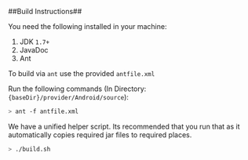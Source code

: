 ##Build Instructions##

You need the following installed in your machine:

1. JDK `1.7+`
2. JavaDoc
3. Ant


To build via `ant` use the provided `antfile.xml`

Run the following commands (In Directory: `{baseDir}/provider/Android/source`):

```bash
> ant -f antfile.xml
```

We have a unified helper script. Its recommended that you run that as it automatically copies required jar files to required places.

```bash
> ./build.sh
```